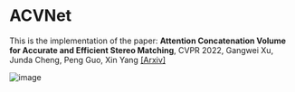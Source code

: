 # ACVNet
This is the implementation of the paper: **Attention Concatenation Volume for Accurate and Efficient Stereo Matching**, CVPR 2022, Gangwei Xu, Junda Cheng, Peng Guo, Xin Yang
[\[Arxiv\]](https://arxiv.org/)

![image](https://github.com/gangweiX/ACVNet/blob/main/imgs/acv.png)
